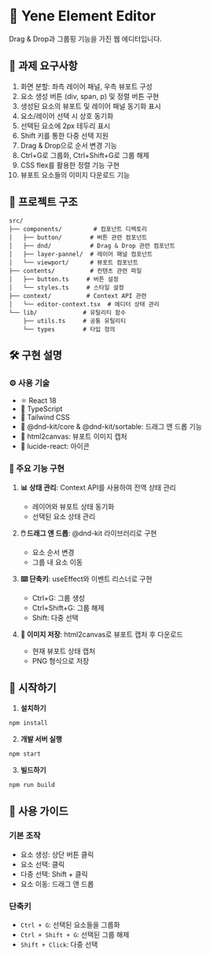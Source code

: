 # 🎨 Yene Element Editor

Drag & Drop과 그룹핑 기능을 가진 웹 에디터입니다.

## 🎯 과제 요구사항

1. 화면 분할: 좌측 레이어 패널, 우측 뷰포트 구성
2. 요소 생성 버튼 (div, span, p) 및 정렬 버튼 구현
3. 생성된 요소의 뷰포트 및 레이어 패널 동기화 표시
4. 요소/레이어 선택 시 상호 동기화
5. 선택된 요소에 2px 테두리 표시
6. Shift 키를 통한 다중 선택 지원
7. Drag & Drop으로 순서 변경 기능
8. Ctrl+G로 그룹화, Ctrl+Shift+G로 그룹 해제
9. CSS flex를 활용한 정렬 기능 구현
10. 뷰포트 요소들의 이미지 다운로드 기능

## 📂 프로젝트 구조

```
src/
├── components/         # 컴포넌트 디렉토리
│   ├── button/        # 버튼 관련 컴포넌트
│   ├── dnd/           # Drag & Drop 관련 컴포넌트
│   ├── layer-pannel/  # 레이어 패널 컴포넌트
│   └── viewport/      # 뷰포트 컴포넌트
├── contents/          # 컨텐츠 관련 파일
│   ├── button.ts     # 버튼 설정
│   └── styles.ts     # 스타일 설정
├── context/          # Context API 관련
│   └── editor-context.tsx  # 에디터 상태 관리
└── lib/             # 유틸리티 함수
    ├── utils.ts     # 공통 유틸리티
    └── types        # 타입 정의
```

## 🛠️ 구현 설명

### ⚙️ 사용 기술

- ⚛️ React 18
- 📘 TypeScript
- 🎨 Tailwind CSS
- 🔄 @dnd-kit/core & @dnd-kit/sortable: 드래그 앤 드롭 기능
- 📸 html2canvas: 뷰포트 이미지 캡처
- 🎯 lucide-react: 아이콘

### 🔑 주요 기능 구현

1. **📊 상태 관리**: Context API를 사용하여 전역 상태 관리

   - 레이어와 뷰포트 상태 동기화
   - 선택된 요소 상태 관리

2. **🖱️ 드래그 앤 드롭**: @dnd-kit 라이브러리로 구현

   - 요소 순서 변경
   - 그룹 내 요소 이동

3. **⌨️ 단축키**: useEffect와 이벤트 리스너로 구현

   - Ctrl+G: 그룹 생성
   - Ctrl+Shift+G: 그룹 해제
   - Shift: 다중 선택

4. **💾 이미지 저장**: html2canvas로 뷰포트 캡처 후 다운로드
   - 현재 뷰포트 상태 캡처
   - PNG 형식으로 저장

## 🚀 시작하기

1. **설치하기**

```bash
npm install
```

2. **개발 서버 실행**

```bash
npm start
```

3. **빌드하기**

```bash
npm run build
```

## 📝 사용 가이드

### 기본 조작

- 요소 생성: 상단 버튼 클릭
- 요소 선택: 클릭
- 다중 선택: Shift + 클릭
- 요소 이동: 드래그 앤 드롭

### 단축키

- `Ctrl + G`: 선택된 요소들을 그룹화
- `Ctrl + Shift + G`: 선택된 그룹 해제
- `Shift + Click`: 다중 선택

